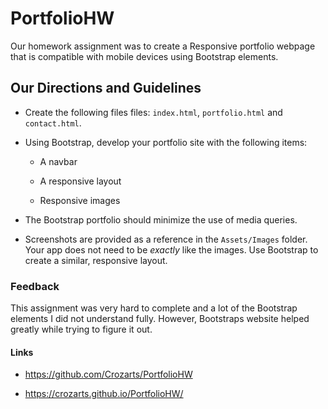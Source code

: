 # PortfolioHW

Our homework assignment was to create a Responsive portfolio webpage that is compatible with mobile devices using Bootstrap elements. 


## Our Directions and Guidelines

* Create the following files files: `index.html`, `portfolio.html` and `contact.html`.

* Using Bootstrap, develop your portfolio site with the following items:

   * A navbar

   * A responsive layout

   * Responsive images

* The Bootstrap portfolio should minimize the use of media queries.

* Screenshots are provided as a reference in the `Assets/Images` folder. Your app does not need to be _exactly_ like the images. Use Bootstrap to create a similar, responsive layout.

### Feedback

This assignment was very hard to complete and a lot of the Bootstrap elements I did not understand fully. However, Bootstraps website helped greatly while trying to figure it out.  

#### Links

* https://github.com/Crozarts/PortfolioHW

* https://crozarts.github.io/PortfolioHW/